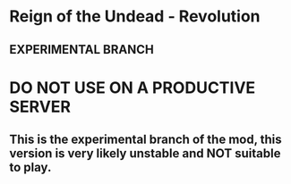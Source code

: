 # Reign of the Undead - Revolution
## EXPERIMENTAL BRANCH

# DO NOT USE ON A PRODUCTIVE SERVER
## This is the experimental branch of the mod, this version is very likely unstable and NOT suitable to play.